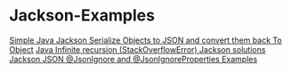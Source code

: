 # Jackson-Examples

[Simple Java Jackson Serialize Objects to JSON and convert them back To Object](http://useof.org/java/simple-java-jackson-serialize-objects-to-json-and-convert-them-back-to-object)
[Java Infinite recursion (StackOverflowError) Jackson solutions](http://useof.org/java/java-infinite-recursion-stackoverflowerror-jackson-solutions)
[Jackson JSON @JsonIgnore and @JsonIgnoreProperties Examples](http://useof.org/java/jackson-json-jsonignore-and-jsonignoreproperties-examples)